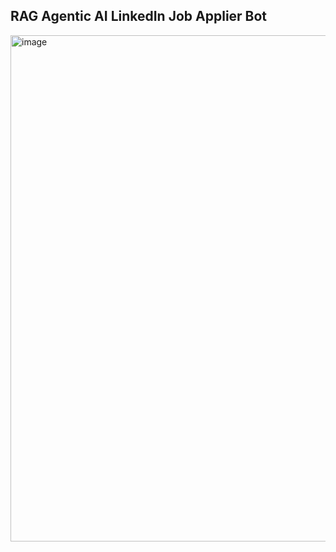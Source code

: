 ## RAG Agentic AI LinkedIn Job Applier Bot

<img width="1420" height="810" alt="image" src="https://github.com/user-attachments/assets/9cc09337-16c6-440f-bc42-92baafc86534" />
